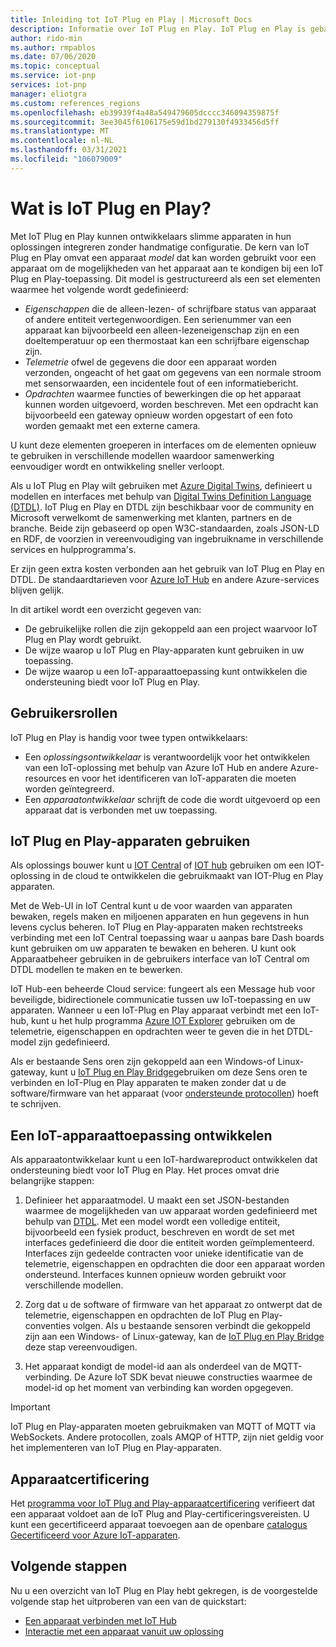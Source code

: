 ```yaml
---
title: Inleiding tot IoT Plug en Play | Microsoft Docs
description: Informatie over IoT Plug en Play. IoT Plug en Play is gebaseerd op een open modeltaal waarmee slimme IoT-apparaten hun mogelijkheden kunnen declareren. IoT-apparaten presenteren die declaratie, een apparaatmodel genoemd, wanneer er verbinding wordt gemaakt met cloudoplossingen. Vervolgens kan met de cloudoplossing automatisch inzicht worden verkregen in het apparaat en kan interactie worden gestart zonder dat u code hoeft te schrijven.
author: rido-min
ms.author: rmpablos
ms.date: 07/06/2020
ms.topic: conceptual
ms.service: iot-pnp
services: iot-pnp
manager: eliotgra
ms.custom: references_regions
ms.openlocfilehash: eb39939f4a48a549479605dcccc346094359875f
ms.sourcegitcommit: 3ee3045f6106175e59d1bd279130f4933456d5ff
ms.translationtype: MT
ms.contentlocale: nl-NL
ms.lasthandoff: 03/31/2021
ms.locfileid: "106079009"
---
```

# <a name="what-is-iot-plug-and-play"></a>Wat is IoT Plug en Play?

Met IoT Plug en Play kunnen ontwikkelaars slimme apparaten in hun oplossingen integreren zonder handmatige configuratie. De kern van IoT Plug en Play omvat een apparaat _model_ dat kan worden gebruikt voor een apparaat om de mogelijkheden van het apparaat aan te kondigen bij een IoT Plug en Play-toepassing. Dit model is gestructureerd als een set elementen waarmee het volgende wordt gedefinieerd:

- _Eigenschappen_ die de alleen-lezen- of schrijfbare status van apparaat of andere entiteit vertegenwoordigen. Een serienummer van een apparaat kan bijvoorbeeld een alleen-lezeneigenschap zijn en een doeltemperatuur op een thermostaat kan een schrijfbare eigenschap zijn.
- _Telemetrie_ ofwel de gegevens die door een apparaat worden verzonden, ongeacht of het gaat om gegevens van een normale stroom met sensorwaarden, een incidentele fout of een informatiebericht.
- _Opdrachten_ waarmee functies of bewerkingen die op het apparaat kunnen worden uitgevoerd, worden beschreven. Met een opdracht kan bijvoorbeeld een gateway opnieuw worden opgestart of een foto worden gemaakt met een externe camera.

U kunt deze elementen groeperen in interfaces om de elementen opnieuw te gebruiken in verschillende modellen waardoor samenwerking eenvoudiger wordt en ontwikkeling sneller verloopt.

Als u IoT Plug en Play wilt gebruiken met [Azure Digital Twins](../digital-twins/overview.md), definieert u modellen en interfaces met behulp van [Digital Twins Definition Language (DTDL)](https://github.com/Azure/opendigitaltwins-dtdl). IoT Plug en Play en DTDL zijn beschikbaar voor de community en Microsoft verwelkomt de samenwerking met klanten, partners en de branche. Beide zijn gebaseerd op open W3C-standaarden, zoals JSON-LD en RDF, de voorzien in vereenvoudiging van ingebruikname in verschillende services en hulpprogramma's.

Er zijn geen extra kosten verbonden aan het gebruik van IoT Plug en Play en DTDL. De standaardtarieven voor [Azure IoT Hub](../iot-hub/about-iot-hub.md) en andere Azure-services blijven gelijk.

In dit artikel wordt een overzicht gegeven van:

- De gebruikelijke rollen die zijn gekoppeld aan een project waarvoor IoT Plug en Play wordt gebruikt.
- De wijze waarop u IoT Plug en Play-apparaten kunt gebruiken in uw toepassing.
- De wijze waarop u een IoT-apparaattoepassing kunt ontwikkelen die ondersteuning biedt voor IoT Plug en Play.

## <a name="user-roles"></a>Gebruikersrollen

IoT Plug en Play is handig voor twee typen ontwikkelaars:

- Een _oplossingsontwikkelaar_ is verantwoordelijk voor het ontwikkelen van een IoT-oplossing met behulp van Azure IoT Hub en andere Azure-resources en voor het identificeren van IoT-apparaten die moeten worden geïntegreerd.
- Een _apparaatontwikkelaar_ schrijft de code die wordt uitgevoerd op een apparaat dat is verbonden met uw toepassing.

## <a name="use-iot-plug-and-play-devices"></a>IoT Plug en Play-apparaten gebruiken

Als oplossings bouwer kunt u [IOT Central](../iot-central/core/overview-iot-central.md) of [IOT hub](../iot-hub/about-iot-hub.md) gebruiken om een IOT-oplossing in de cloud te ontwikkelen die gebruikmaakt van IOT-Plug en Play apparaten.

Met de Web-UI in IoT Central kunt u de voor waarden van apparaten bewaken, regels maken en miljoenen apparaten en hun gegevens in hun levens cyclus beheren. IoT Plug en Play-apparaten maken rechtstreeks verbinding met een IoT Central toepassing waar u aanpas bare Dash boards kunt gebruiken om uw apparaten te bewaken en beheren. U kunt ook Apparaatbeheer gebruiken in de gebruikers interface van IoT Central om DTDL modellen te maken en te bewerken.

IoT Hub-een beheerde Cloud service: fungeert als een Message hub voor beveiligde, bidirectionele communicatie tussen uw IoT-toepassing en uw apparaten. Wanneer u een IoT-Plug en Play apparaat verbindt met een IoT-hub, kunt u het hulp programma [Azure IOT Explorer](./howto-use-iot-explorer.md) gebruiken om de telemetrie, eigenschappen en opdrachten weer te geven die in het DTDL-model zijn gedefinieerd.

Als er bestaande Sens oren zijn gekoppeld aan een Windows-of Linux-gateway, kunt u [IoT Plug en Play Bridge](./concepts-iot-pnp-bridge.md)gebruiken om deze Sens oren te verbinden en IoT-Plug en Play apparaten te maken zonder dat u de software/firmware van het apparaat (voor [ondersteunde protocollen](./concepts-iot-pnp-bridge.md#supported-protocols-and-sensors)) hoeft te schrijven.

## <a name="develop-an-iot-device-application"></a>Een IoT-apparaattoepassing ontwikkelen

Als apparaatontwikkelaar kunt u een IoT-hardwareproduct ontwikkelen dat ondersteuning biedt voor IoT Plug en Play. Het proces omvat drie belangrijke stappen:

1. Definieer het apparaatmodel. U maakt een set JSON-bestanden waarmee de mogelijkheden van uw apparaat worden gedefinieerd met behulp van [DTDL](https://github.com/Azure/opendigitaltwins-dtdl). Met een model wordt een volledige entiteit, bijvoorbeeld een fysiek product, beschreven en wordt de set met interfaces gedefinieerd die door die entiteit worden geïmplementeerd. Interfaces zijn gedeelde contracten voor unieke identificatie van de telemetrie, eigenschappen en opdrachten die door een apparaat worden ondersteund. Interfaces kunnen opnieuw worden gebruikt voor verschillende modellen.

1. Zorg dat u de software of firmware van het apparaat zo ontwerpt dat de telemetrie, eigenschappen en opdrachten de IoT Plug en Play-conventies volgen. Als u bestaande sensoren verbindt die gekoppeld zijn aan een Windows- of Linux-gateway, kan de [IoT Plug en Play Bridge](./concepts-iot-pnp-bridge.md) deze stap vereenvoudigen.

1. Het apparaat kondigt de model-id aan als onderdeel van de MQTT-verbinding. De Azure IoT SDK bevat nieuwe constructies waarmee de model-id op het moment van verbinding kan worden opgegeven.

> [!Important]
> IoT Plug en Play-apparaten moeten gebruikmaken van MQTT of MQTT via WebSockets. Andere protocollen, zoals AMQP of HTTP, zijn niet geldig voor het implementeren van IoT Plug en Play-apparaten.

## <a name="device-certification"></a>Apparaatcertificering

Het [programma voor IoT Plug and Play-apparaatcertificering](../certification/program-requirements-pnp.md) verifieert dat een apparaat voldoet aan de IoT Plug and Play-certificeringsvereisten. U kunt een gecertificeerd apparaat toevoegen aan de openbare [catalogus Gecertificeerd voor Azure IoT-apparaten](https://aka.ms/devicecatalog).

## <a name="next-steps"></a>Volgende stappen

Nu u een overzicht van IoT Plug en Play hebt gekregen, is de voorgestelde volgende stap het uitproberen van een van de quickstart:

- [Een apparaat verbinden met IoT Hub](./quickstart-connect-device.md)
- [Interactie met een apparaat vanuit uw oplossing](./quickstart-service.md)
